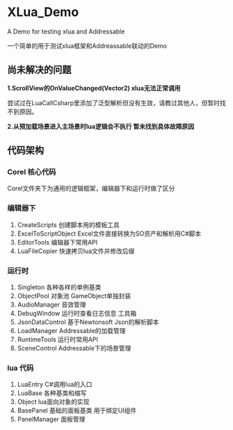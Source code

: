 # XLua_Demo

A Demo for testing xlua and Addressable

一个简单的用于测试xlua框架和Addreassable联动的Demo

## 尚未解决的问题

**1.ScrollView的OnValueChanged(Vector2) xlua无法正常调用**

尝试过在LuaCallCsharp里添加了泛型解析但没有生效，请教过其他人，但暂时找不到原因。

**2.从预加载场景进入主场景时lua逻辑会不执行 暂未找到具体故障原因**

## 代码架构

### Corel 核心代码

Corel文件夹下为通用的逻辑框架，编辑器下和运行时做了区分

### 编辑器下

1. CreateScripts 创建脚本用的模板工具
2. ExcelToScriptObject Excel文件直接转换为SO资产和解析用C#脚本
3. EditorTools 编辑器下常用API
4. LuaFileCopier 快速拷贝lua文件并修改后缀

### 运行时

1. Singleton 各种各样的单例基类
2. ObjectPool 对象池 GameObject单独封装
3. AudioManager 音效管理
4. DebugWindow 运行时查看日志信息 工具箱
5. JsonDataControl 基于Newtonsoft Json的解析脚本
6. LoadManager Addressable的加载管理
7. RuntimeTools 运行时常用API
8. SceneControl Addressable下的场景管理

### lua 代码

1. LuaEntry C#调用lua的入口
2. LuaBase 各种基类和缩写
3. Object lua面向对象的实现
4. BasePanel 基础的面板基类 用于绑定UI组件
5. PanelManager 面板管理